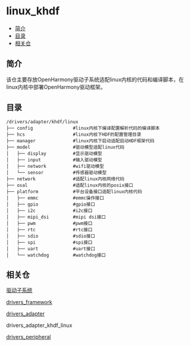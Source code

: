 # linux\_khdf<a name="ZH-CN_TOPIC_0000001078489630"></a>

-   [简介](#section11660541593)
-   [目录](#section161941989596)
-   [相关仓](#section1371113476307)

## 简介<a name="section11660541593"></a>

该仓主要存放OpenHarmony驱动子系统适配linux内核的代码和编译脚本，在linux内核中部署OpenHarmony驱动框架。

## 目录<a name="section161941989596"></a>

```
/drivers/adapter/khdf/linux
├── config               #linux内核下编译配置解析代码的编译脚本
├── hcs                  #linux内核下HDF的配置管理目录
├── manager              #linux内核下启动适配启动HDF框架代码
├── model                #驱动模型适配linux代码
│   ├── display          #显示驱动模型
│   ├── input            #输入驱动模型
│   ├── network          #wifi驱动模型
│   └── sensor           #传感器驱动模型
├── network              #适配linux内核网络代码
├── osal                 #适配linux内核的posix接口
├── platform             #平台设备接口适配linux内核代码
│   ├── emmc             #emmc操作接口
│   ├── gpio             #gpio接口
│   ├── i2c              #i2c接口
│   ├── mipi_dsi         #mipi dsi接口
│   ├── pwm              #pwm接口
│   ├── rtc              #rtc接口
│   ├── sdio             #sdio接口
│   ├── spi              #spi接口
│   ├── uart             #uart接口
│   └── watchdog         #watchdog接口
```

## 相关仓<a name="section1371113476307"></a>

[驱动子系统](https://gitee.com/openharmony/docs/blob/master/zh-cn/readme/%E9%A9%B1%E5%8A%A8%E5%AD%90%E7%B3%BB%E7%BB%9F.md)

[drivers\_framework](https://gitee.com/openharmony/drivers_framework/blob/master/README_zh.md)

[drivers\_adapter](https://gitee.com/openharmony/drivers_adapter/blob/master/README_zh.md)

drivers\_adapter\_khdf\_linux

[drivers\_peripheral](https://gitee.com/openharmony/drivers_peripheral/blob/master/README_zh.md)

